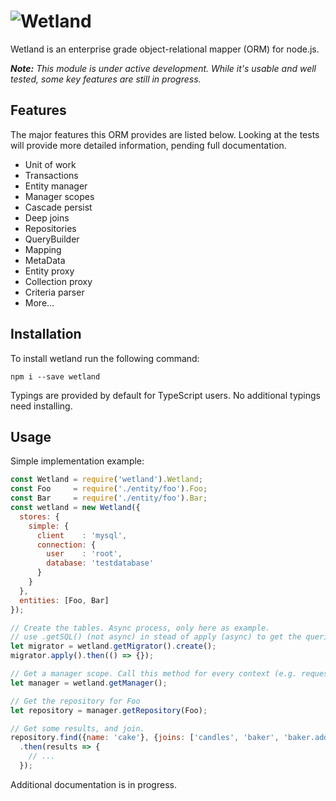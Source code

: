 # ![Wetland](https://cdn.rawgit.com/SpoonX/wetland/master/wetland.svg)

Wetland is an enterprise grade object-relational mapper (ORM) for node.js.

_**Note:** This module is under active development.
While it's usable and well tested, some key features are still in progress._

## Features
The major features this ORM provides are listed below.
Looking at the tests will provide more detailed information, pending full documentation.

* Unit of work
* Transactions
* Entity manager
* Manager scopes
* Cascade persist
* Deep joins
* Repositories
* QueryBuilder
* Mapping
* MetaData
* Entity proxy
* Collection proxy
* Criteria parser
* More...

## Installation
To install wetland run the following command:

`npm i --save wetland`

Typings are provided by default for TypeScript users. No additional typings need installing.

## Usage

Simple implementation example:

```js
const Wetland = require('wetland').Wetland;
const Foo     = require('./entity/foo').Foo;
const Bar     = require('./entity/foo').Bar;
const wetland = new Wetland({
  stores: {
    simple: {
      client    : 'mysql',
      connection: {
        user    : 'root',
        database: 'testdatabase'
      }
    }
  },
  entities: [Foo, Bar]
});

// Create the tables. Async process, only here as example.
// use .getSQL() (not async) in stead of apply (async) to get the queries.
let migrator = wetland.getMigrator().create();
migrator.apply().then(() => {});

// Get a manager scope. Call this method for every context (e.g. requests).
let manager = wetland.getManager();

// Get the repository for Foo
let repository = manager.getRepository(Foo);

// Get some results, and join.
repository.find({name: 'cake'}, {joins: ['candles', 'baker', 'baker.address']})
  .then(results => {
    // ...
  });
```

Additional documentation is in progress.
